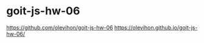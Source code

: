 # goit-js-hw-06

https://github.com/olevihon/goit-js-hw-06
https://olevihon.github.io/goit-js-hw-06/
